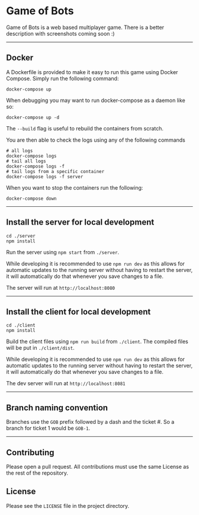 # Game of Bots

Game of Bots is a web based multiplayer game. There is a better description with screenshots coming soon :)

---
## Docker

A Dockerfile is provided to make it easy to run this game using Docker Compose. Simply run the following command:

```
docker-compose up
```

When debugging you may want to run docker-compose as a daemon like so:

```
docker-compose up -d
```

The `--build` flag is useful to rebuild the containers from scratch.

You are then able to check the logs using any of the following commands

```
# all logs
docker-compose logs
# tail all logs
docker-compose logs -f
# tail logs from a specific container
docker-compose logs -f server
```

When you want to stop the containers run the following:

```
docker-compose down
```

---

## Install the server for local development

```
cd ./server
npm install 
```

Run the server using `npm start` from `./server`.

While developing it is recommended to use `npm run dev` as this allows for automatic updates to the running server without having to restart the server, it will automatically do that whenever you save changes to a file.

The server will run at `http://localhost:8080` 

---

## Install the client for local development

```
cd ./client
npm install 
```

Build the client files using `npm run build` from `./client`. The compiled files will be put in `./client/dist`.

While developing it is recommended to use `npm run dev` as this allows for automatic updates to the running server without having to restart the server, it will automatically do that whenever you save changes to a file.

The dev server will run at `http://localhost:8081` 

---

## Branch naming convention

Branches use the `GOB` prefix followed by a dash and the ticket #. So a branch for ticket 1 would be `GOB-1`.

---

## Contributing

Please open a pull request. All contributions must use the same License as the rest of the repository.

## License

Please see the `LICENSE` file in the project directory.